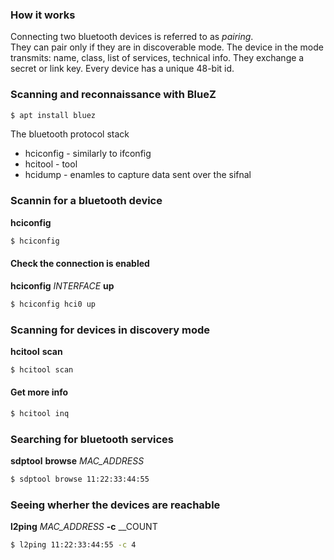 ### How it works

Connecting two bluetooth devices is referred to as _pairing_.  
They can pair only if they are in discoverable mode. The device in the mode transmits: name, class, list of services, technical info. They exchange a secret or link key. Every device has a unique 48-bit id.

### Scanning and reconnaissance with **BlueZ**

```sh
$ apt install bluez
```

The bluetooth protocol stack

- hciconfig - similarly to ifconfig
- hcitool - tool
- hcidump - enamles to capture data sent over the sifnal

### Scannin for a bluetooth device

**hciconfig**

```sh
$ hciconfig
```

#### Check the connection is enabled

**hciconfig** _INTERFACE_ **up**

```sh
$ hciconfig hci0 up
```

### Scanning for devices in discovery mode

**hcitool** **scan**

```sh
$ hcitool scan
```

#### Get more info

```sh
$ hcitool inq
```

### Searching for bluetooth services

**sdptool** **browse** _MAC_ADDRESS_

```sh
$ sdptool browse 11:22:33:44:55
```

### Seeing wherher the devices are reachable

**l2ping** _MAC_ADDRESS_ **-c** \_\_COUNT

```sh
$ l2ping 11:22:33:44:55 -c 4
```
